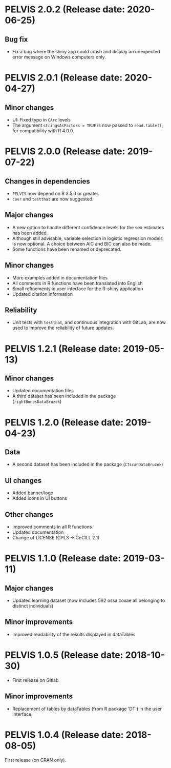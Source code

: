 # PELVIS 2.0.2 (Release date: 2020-06-25)

## Bug fix
* Fix a bug where the shiny app could crash and display an unexpected error message on Windows computers only.

# PELVIS 2.0.1 (Release date: 2020-04-27)

## Minor changes
* UI: Fixed typo in `CArc` levels
* The argument `stringsAsFactors = TRUE` is now passed to `read.table()`, for compatibility with R 4.0.0.

# PELVIS 2.0.0 (Release date: 2019-07-22)

## Changes in dependencies
* `PELVIS` now depend on R 3.5.0 or greater.
* `covr` and `testthat` are now suggested.

## Major changes
* A new option to handle different confidence levels for the sex estimates has been added.
* Although still advisable, variable selection in logistic regression models is now optional. A choice between AIC and BIC can also be made.
* Some functions have been renamed or deprecated.

## Minor changes
* More examples added in documentation files
* All comments in R functions have been translated into English
* Small refinements in user interface for the R-shiny application
* Updated citation information

## Reliability
* Unit tests with `testthat`, and continuous integration with GitLab, are now used to improve the reliability of future updates.

# PELVIS 1.2.1 (Release date: 2019-05-13)

## Minor changes

* Updated documentation files
* A third dataset has been included in the package (`rightBonesDataBruzek`)

# PELVIS 1.2.0 (Release date: 2019-04-23)

## Data

* A second dataset has been included in the package (`CTscanDataBruzek`)

## UI changes

* Added banner/logo
* Added icons in UI buttons

## Other changes

* Improved comments in all R functions
* Updated documentation
* Change of LICENSE (GPL3 -> CeCILL 2.1)


# PELVIS 1.1.0 (Release date: 2019-03-11)

## Major changes

* Updated learning dataset (now includes 592 ossa coxae all belonging to distinct individuals)

## Minor improvements

* Improved readability of the results displayed in dataTables


# PELVIS 1.0.5 (Release date: 2018-10-30)

* First release on Gitlab

## Minor improvements

* Replacement of tables by dataTables (from R package 'DT') in the user interface.


# PELVIS 1.0.4 (Release date: 2018-08-05)

First release (on CRAN only).
